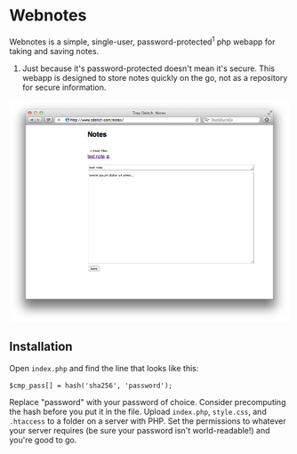 Webnotes
========

Webnotes is a simple, single-user, password-protected<sup>1</sup> php webapp for taking and saving notes.

1. Just because it's password-protected doesn't mean it's secure. This webapp is designed to store notes quickly on the go, not as a repository for secure information.

![screenshot](https://github.com/tdeitch/webnotes/raw/master/screenshot.png)

Installation
------------
Open `index.php` and find the line that looks like this:

    $cmp_pass[] = hash('sha256', 'password');

Replace "password" with your password of choice. Consider precomputing the hash before you put it in the file. Upload `index.php`, `style.css`, and `.htaccess` to a folder on a server with PHP. Set the permissions to whatever your server requires (be sure your password isn't world-readable!) and you're good to go.
